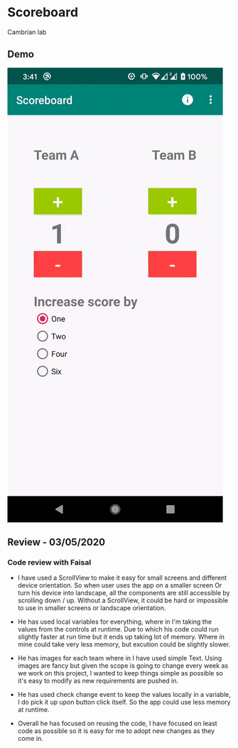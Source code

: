 # Scoreboard

Cambrian lab

## Demo

![Demo](./images/demo.gif)

## Review - 03/05/2020

### Code review with Faisal

- I have used a ScrollView to make it easy for small screens and different device orientation. So when user uses the app on a smaller screen Or turn his device into landscape, all the components are still accessible by scrolling down / up. Without a ScrollView, it could be hard or impossible to use in smaller screens or landscape orientation.

- He has used local variables for everything, where in I'm taking the values from the controls at runtime. Due to which his code could run slightly faster at run time but it ends up taking lot of memory. Where in mine could take very less memory, but excution could be slightly slower.

- He has images for each team where in I have used simple Text. Using images are fancy but given the scope is going to change every week as we work on this project, I wanted to keep things simple as possible so it's easy to modify as new requirements are pushed in.

- He has used check change event to keep the values locally in a variable, I do pick it up upon button click itself. So the app could use less memory at runtime.

- Overall he has focused on reusing the code, I have focused on least code as possible so it is easy for me to adopt new changes as they come in.
